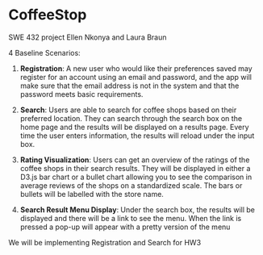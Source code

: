 # CoffeeStop
SWE 432 project
Ellen Nkonya and Laura Braun

4 Baseline Scenarios:

1. **Registration**: A new user who would like their preferences saved may register for an account using an email and password, and the app will make sure that the email address is not in the system and that the password meets basic requirements. 

2. **Search**: Users are able to search for coffee shops based on their preferred location. They can search through the search box on the home page and the results will be displayed on a results page. Every time the user enters information, the results will reload under the input box.

3. **Rating Visualization**: Users can get an overview of the ratings of the coffee shops in their search results. They will be displayed in either a D3.js bar chart or a bullet chart allowing you to see the comparison in average reviews of the shops on a standardized scale. The bars or bullets will be labelled with the store name.

4. **Search Result Menu Display**: Under the search box, the results will be displayed and there will be a link to see the menu. When the link is pressed a pop-up will appear with a pretty version of the menu


We will be implementing Registration and Search for HW3
